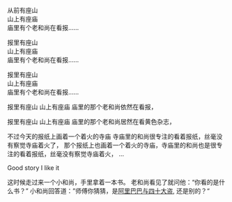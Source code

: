 从前有座山  
山上有座庙  
庙里有个老和尚在看报……


报里有座山  
山上有座庙  
庙里有个老和尚在看报……

报里有座山  
山上有座庙  
庙里有个老和尚在看报……

报里有座山
山上有座庙
庙里的那个老和尚依然在看报，

报里有座山
山上有座庙
庙里的那个老和尚居然在看黄色杂志，

不过今天的报纸上画着一个着火的寺庙
寺庙里的和尚很专注的看着报纸，丝毫没有察觉寺庙着火了，
那个报纸上也画着一个着火的寺庙，寺庙里的和尚也是很专注的看着报纸，丝毫没有察觉寺庙着火，
...




Good story
I like it

这时候走过来一个小和尚，手里拿着一本书。
老和尚看见了就问他：“你看的是什么书？”
小和尚回答道：”师傅你猜猜，是[阿里巴巴与四十大盗](alibaba/alibaba.md), 还是别的？“